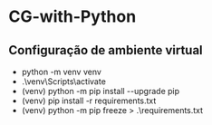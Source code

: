 # CG-with-Python

## Configuração de ambiente virtual
- python -m venv venv
- .\venv\Scripts\activate
- (venv) python -m pip install --upgrade pip
- (venv) pip install -r requirements.txt
- (venv) python -m pip freeze > .\requirements.txt
